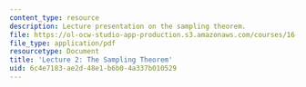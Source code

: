 ```yaml
---
content_type: resource
description: Lecture presentation on the sampling theorem.
file: https://ol-ocw-studio-app-production.s3.amazonaws.com/courses/16-36-communication-systems-engineering-spring-2009/6c4e7183ae2d48e1b6b04a337b010529_MIT16_36s09_lec02.pdf
file_type: application/pdf
resourcetype: Document
title: 'Lecture 2: The Sampling Theorem'
uid: 6c4e7183-ae2d-48e1-b6b0-4a337b010529
---
```

